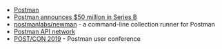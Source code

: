 - [Postman](https://www.getpostman.com)
- [Postman announces $50 million in Series B](https://www.businesswire.com/news/home/52001575/en)
- [postmanlabs/newman](https://github.com/postmanlabs/newman) - a command-line collection runner for Postman
- [Postman API network](https://www.getpostman.com/api-network/)
- [POST/CON 2019](https://www.getpostman.com/post-con-2019) - Postman user conference